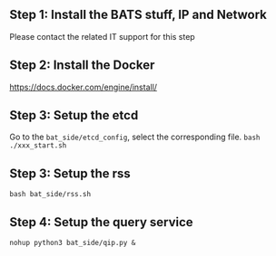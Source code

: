 ## Step 1: Install the BATS stuff, IP and Network

Please contact the related IT support for this step

## Step 2: Install the Docker

https://docs.docker.com/engine/install/

## Step 3: Setup the etcd

Go to the `bat_side/etcd_config`, select the corresponding file.
`bash ./xxx_start.sh`

## Step 3: Setup the rss

`bash bat_side/rss.sh`

## Step 4: Setup the query service

`nohup python3 bat_side/qip.py &`
